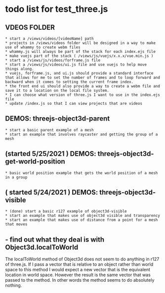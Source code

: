 # todo list for test_three.js

## VDEOS FOLDER
    * start a /views/videos/[videoName] path
    * projects in /views/videos folder will be designed in a way to make use of whammy to create webm files
    * whammy.js will always be part of the stack for each index.ejs file
    * make vuejs part of the stack ( /views/js/vuejs/x.x.x/vue.min.js )
    * start a /views/js/videos/forframe.js file
    * start a /views/js/videos/ui.js file and use vuejs to help move things along.
    * vuejs, forframe.js, and ui.js should provide a standard interface that allows for me to set the number of frames and to loop forward and backward when it comes to setting the current frame index.
    * the front end ui should also provide a way to create a webm file and save it to a location on the local file system.
    * I can choose what version of three.js I want to use in the index.ejs file
    * update /index.js so that I can view projects that are videos

## DEMOS: threejs-object3d-parent
    * start a basic parent example of a mesh
    * start an example that involves raycaster and getting the group of a mesh

## (started 5/25/2021 ) DEMOS: threejs-object3d-get-world-position
    * basic world position example that gets the world position of a mesh in a group

## ( started 5/24/2021 ) DEMOS: threejs-object3d-visible
    * (done) start a basic r127 example of object3d-visible
    * start an example that makes use of object3d visible and transparency
    * start an example that makes use of distance from a point for a mesh that moves

## - find out what they deal is with Object3d.localToWorld
The localToWorld method of Object3d does not seem to do anything in r127 of three.js. If I pass a vector that is relative to an object rather than world space to this method I would expect a new vector that is the equivalent location in world space. However the result is the same vector that was passed to the method. In other words the method seems to do absolutely nothing.
